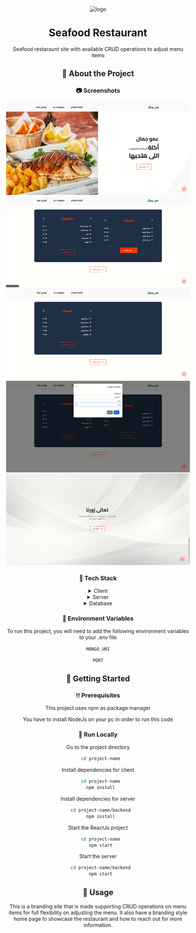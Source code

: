 <div align="center">

  <img src="assets/logo.png" alt="logo" width="200" height="auto" />
  <h1>Seafood Restaurant</h1>
  
  <p>
    Seafood restaraunt site with available CRUD operations to adjust menu items 
  </p>


<!-- About the Project -->

## :star2: About the Project

<!-- Screenshots -->

### :camera: Screenshots

<div align="center"> 
  <img src="screenshots/1.jpg" alt="screenshot" />
  <img src="screenshots/2.png" alt="screenshot" />
  <img src="screenshots/3.png" alt="screenshot" />
  <img src="screenshots/4.png" alt="screenshot" />
  <img src="screenshots/5.png" alt="screenshot" />
</div>

<!-- TechStack -->

### :space_invader: Tech Stack

<details>
  <summary>Client</summary>
  <ul>
    <li><a href="https://reactjs.org/">React.js</a></li>
    <li><a href="https://getbootstrap.com/">Bootstrap</a></li>
  </ul>
</details>

<details>
  <summary>Server</summary>
  <ul>
    <li><a href="https://expressjs.com/">Express.js</a></li>
    <li><a href="https://nodejs.org/en/">Node.js</a></li>
  </ul>
</details>

<details>
<summary>Database</summary>
  <ul>
    <li><a href="https://www.mongodb.com/">MongoDB</a></li>
  </ul>
</details>

<!-- Env Variables -->

### :key: Environment Variables

To run this project, you will need to add the following environment variables to your .env file

`MONGO_URI`

`PORT`

<!-- Getting Started -->

## :toolbox: Getting Started

<!-- Prerequisites -->

### :bangbang: Prerequisites

This project uses npm as package manager

You have to install NodeJs on your pc in order to run this code

<!-- Run Locally -->

### :running: Run Locally

Go to the project directory

```bash
  cd project-name
```

Install dependencies for client

```bash
  cd project-name
  npm install
```

Install dependencies for server

```bash
  cd project-name/backend
  npm install
```

Start the ReactJs project

```bash
  cd project-name
  npm start
```

Start the server

```bash
  cd project-name/backend
  npm start
```

<!-- Usage -->

## :eyes: Usage

This is a branding site that is made supporting CRUD operations on menu items for full flexibility on adjusting the menu. It also have a branding style home page to showcase the restaurant and how to reach out for more information.
